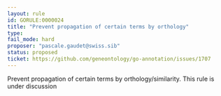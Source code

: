 ```yaml
---
layout: rule
id: GORULE:0000024
title: "Prevent propagation of certain terms by orthology"
type:
fail_mode: hard
proposer: "pascale.gaudet@swiss.sib"
status: proposed
ticket: https://github.com/geneontology/go-annotation/issues/1707
---
```

Prevent propagation of certain terms by orthology/similarity. This rule is under discussion

